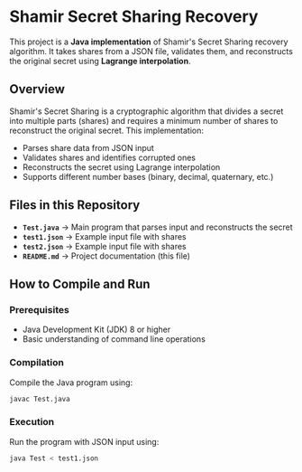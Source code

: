 # Shamir Secret Sharing Recovery

This project is a **Java implementation** of Shamir's Secret Sharing recovery algorithm. It takes shares from a JSON file, validates them, and reconstructs the original secret using **Lagrange interpolation**.

## Overview

Shamir's Secret Sharing is a cryptographic algorithm that divides a secret into multiple parts (shares) and requires a minimum number of shares to reconstruct the original secret. This implementation:

- Parses share data from JSON input
- Validates shares and identifies corrupted ones
- Reconstructs the secret using Lagrange interpolation
- Supports different number bases (binary, decimal, quaternary, etc.)

## Files in this Repository

- **`Test.java`** → Main program that parses input and reconstructs the secret
- **`test1.json`** → Example input file with shares
- **`test2.json`** → Example input file with shares
- **`README.md`** → Project documentation (this file)

## How to Compile and Run

### Prerequisites
- Java Development Kit (JDK) 8 or higher
- Basic understanding of command line operations

### Compilation
Compile the Java program using:
```bash
javac Test.java
```

### Execution
Run the program with JSON input using:

```bash
java Test < test1.json
```
